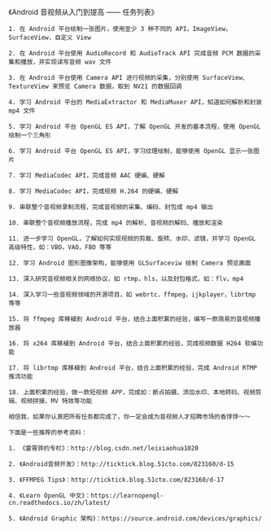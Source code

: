 《Android 音视频从入门到提高 —— 任务列表》

    1. 在 Android 平台绘制一张图片，使用至少 3 种不同的 API，ImageView，SurfaceView，自定义 View

    2. 在 Android 平台使用 AudioRecord 和 AudioTrack API 完成音频 PCM 数据的采集和播放，并实现读写音频 wav 文件

    3. 在 Android 平台使用 Camera API 进行视频的采集，分别使用 SurfaceView、TextureView 来预览 Camera 数据，取到 NV21 的数据回调

    4. 学习 Android 平台的 MediaExtractor 和 MediaMuxer API，知道如何解析和封装 mp4 文件

    5. 学习 Android 平台 OpenGL ES API，了解 OpenGL 开发的基本流程，使用 OpenGL 绘制一个三角形

    6. 学习 Android 平台 OpenGL ES API，学习纹理绘制，能够使用 OpenGL 显示一张图片

    7. 学习 MediaCodec API，完成音频 AAC 硬编、硬解

    8. 学习 MediaCodec API，完成视频 H.264 的硬编、硬解

    9. 串联整个音视频录制流程，完成音视频的采集、编码、封包成 mp4 输出

    10. 串联整个音视频播放流程，完成 mp4 的解析、音视频的解码、播放和渲染

    11. 进一步学习 OpenGL，了解如何实现视频的剪裁、旋转、水印、滤镜，并学习 OpenGL 高级特性，如：VBO，VAO，FBO 等等

    12. 学习 Android 图形图像架构，能够使用 GLSurfaceviw 绘制 Camera 预览画面

    13. 深入研究音视频相关的网络协议，如 rtmp，hls，以及封包格式，如：flv，mp4

    14. 深入学习一些音视频领域的开源项目，如 webrtc，ffmpeg，ijkplayer，librtmp 等等

    15. 将 ffmpeg 库移植到 Android 平台，结合上面积累的经验，编写一款简易的音视频播放器

    16. 将 x264 库移植到 Android 平台，结合上面积累的经验，完成视频数据 H264 软编功能

    17. 将 librtmp 库移植到 Android 平台，结合上面积累的经验，完成 Android RTMP 推流功能

    18. 上面积累的经验，做一款短视频 APP，完成如：断点拍摄、添加水印、本地转码、视频剪辑、视频拼接、MV 特效等功能

    相信我，如果你认真把所有任务都完成了，你一定会成为音视频人才招聘市场的香饽饽～～

    下面是一些推荐的参考资料：

    1. 《雷霄骅的专栏》：http://blog.csdn.net/leixiaohua1020

    2. 《Android音频开发》：http://ticktick.blog.51cto.com/823160/d-15

    3. 《FFMPEG Tips》：http://ticktick.blog.51cto.com/823160/d-17

    4. 《Learn OpenGL 中文》：https://learnopengl-cn.readthedocs.io/zh/latest/

    5. 《Android Graphic 架构》：https://source.android.com/devices/graphics/

